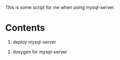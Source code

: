 This is some script for me when using mysql-server.

# Contents

1. deploy mysql-server

2. doxygen for mysql-server
